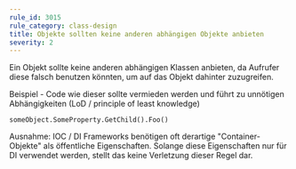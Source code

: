 ```yaml
---
rule_id: 3015
rule_category: class-design
title: Objekte sollten keine anderen abhängigen Objekte anbieten
severity: 2
---
```

Ein Objekt sollte keine anderen abhängigen Klassen anbieten, da Aufrufer diese falsch benutzen könnten, um auf das Objekt dahinter zuzugreifen.

Beispiel - Code wie dieser sollte vermieden werden und führt zu unnötigen Abhängigkeiten (LoD / principle of least knowledge)

```
someObject.SomeProperty.GetChild().Foo()
```

Ausnahme: 
IOC / DI Frameworks benötigen oft derartige "Container-Objekte" als öffentliche Eigenschaften.
Solange diese Eigenschaften nur für DI verwendet werden, stellt das keine Verletzung dieser Regel dar.